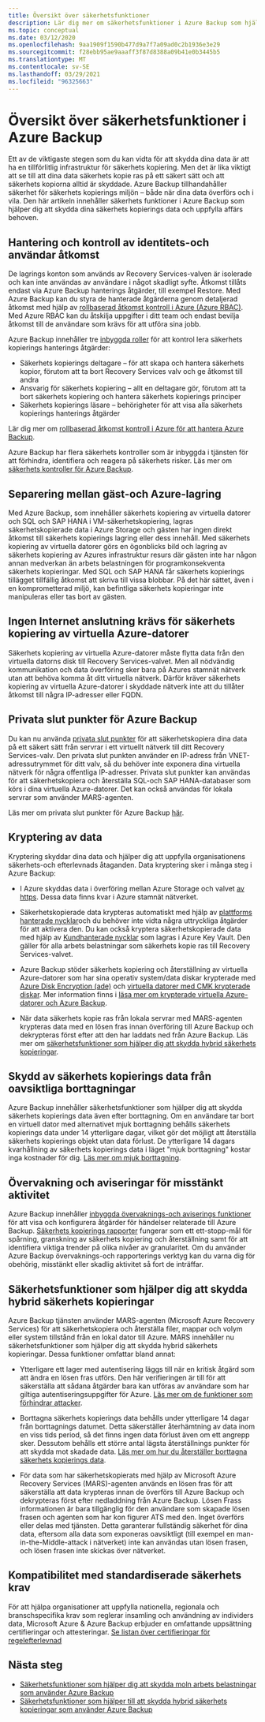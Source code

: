 ```yaml
---
title: Översikt över säkerhetsfunktioner
description: Lär dig mer om säkerhetsfunktioner i Azure Backup som hjälper dig att skydda dina säkerhets kopierings data och uppfylla verksamhetens säkerhets behov.
ms.topic: conceptual
ms.date: 03/12/2020
ms.openlocfilehash: 9aa1909f1590b477d9a7f7a09ad0c2b1936e3e29
ms.sourcegitcommit: f28ebb95ae9aaaff3f87d8388a09b41e0b3445b5
ms.translationtype: MT
ms.contentlocale: sv-SE
ms.lasthandoff: 03/29/2021
ms.locfileid: "96325663"
---
```

# <a name="overview-of-security-features-in-azure-backup"></a>Översikt över säkerhetsfunktioner i Azure Backup

Ett av de viktigaste stegen som du kan vidta för att skydda dina data är att ha en tillförlitlig infrastruktur för säkerhets kopiering. Men det är lika viktigt att se till att dina data säkerhets kopie ras på ett säkert sätt och att säkerhets kopiorna alltid är skyddade. Azure Backup tillhandahåller säkerhet för säkerhets kopierings miljön – både när dina data överförs och i vila. Den här artikeln innehåller säkerhets funktioner i Azure Backup som hjälper dig att skydda dina säkerhets kopierings data och uppfylla affärs behoven.

## <a name="management-and-control-of-identity-and-user-access"></a>Hantering och kontroll av identitets-och användar åtkomst

De lagrings konton som används av Recovery Services-valven är isolerade och kan inte användas av användare i något skadligt syfte. Åtkomst tillåts endast via Azure Backup hanterings åtgärder, till exempel Restore. Med Azure Backup kan du styra de hanterade åtgärderna genom detaljerad åtkomst med hjälp av [rollbaserad åtkomst kontroll i Azure (Azure RBAC)](./backup-rbac-rs-vault.md). Med Azure RBAC kan du åtskilja uppgifter i ditt team och endast bevilja åtkomst till de användare som krävs för att utföra sina jobb.

Azure Backup innehåller tre [inbyggda roller](../role-based-access-control/built-in-roles.md) för att kontrol lera säkerhets kopierings hanterings åtgärder:

* Säkerhets kopierings deltagare – för att skapa och hantera säkerhets kopior, förutom att ta bort Recovery Services valv och ge åtkomst till andra
* Ansvarig för säkerhets kopiering – allt en deltagare gör, förutom att ta bort säkerhets kopiering och hantera säkerhets kopierings principer
* Säkerhets kopierings läsare – behörigheter för att visa alla säkerhets kopierings hanterings åtgärder

Lär dig mer om [rollbaserad åtkomst kontroll i Azure för att hantera Azure Backup](./backup-rbac-rs-vault.md).

Azure Backup har flera säkerhets kontroller som är inbyggda i tjänsten för att förhindra, identifiera och reagera på säkerhets risker. Läs mer om [säkerhets kontroller för Azure Backup](./security-baseline.md).

## <a name="separation-between-guest-and-azure-storage"></a>Separering mellan gäst-och Azure-lagring

Med Azure Backup, som innehåller säkerhets kopiering av virtuella datorer och SQL och SAP HANA i VM-säkerhetskopiering, lagras säkerhetskopierade data i Azure Storage och gästen har ingen direkt åtkomst till säkerhets kopierings lagring eller dess innehåll.  Med säkerhets kopiering av virtuella datorer görs en ögonblicks bild och lagring av säkerhets kopiering av Azures infrastruktur resurs där gästen inte har någon annan medverkan än arbets belastningen för programkonsekventa säkerhets kopieringar.  Med SQL och SAP HANA får säkerhets kopierings tillägget tillfällig åtkomst att skriva till vissa blobbar.  På det här sättet, även i en komprometterad miljö, kan befintliga säkerhets kopieringar inte manipuleras eller tas bort av gästen.

## <a name="internet-connectivity-not-required-for-azure-vm-backup"></a>Ingen Internet anslutning krävs för säkerhets kopiering av virtuella Azure-datorer

Säkerhets kopiering av virtuella Azure-datorer måste flytta data från den virtuella datorns disk till Recovery Services-valvet. Men all nödvändig kommunikation och data överföring sker bara på Azures stamnät nätverk utan att behöva komma åt ditt virtuella nätverk. Därför kräver säkerhets kopiering av virtuella Azure-datorer i skyddade nätverk inte att du tillåter åtkomst till några IP-adresser eller FQDN.

## <a name="private-endpoints-for-azure-backup"></a>Privata slut punkter för Azure Backup

Du kan nu använda [privata slut punkter](../private-link/private-endpoint-overview.md) för att säkerhetskopiera dina data på ett säkert sätt från servrar i ett virtuellt nätverk till ditt Recovery Services-valv. Den privata slut punkten använder en IP-adress från VNET-adressutrymmet för ditt valv, så du behöver inte exponera dina virtuella nätverk för några offentliga IP-adresser. Privata slut punkter kan användas för att säkerhetskopiera och återställa SQL-och SAP HANA-databaser som körs i dina virtuella Azure-datorer. Det kan också användas för lokala servrar som använder MARS-agenten.

Läs mer om privata slut punkter för Azure Backup [här](./private-endpoints.md).

## <a name="encryption-of-data"></a>Kryptering av data

Kryptering skyddar dina data och hjälper dig att uppfylla organisationens säkerhets-och efterlevnads åtaganden. Data kryptering sker i många steg i Azure Backup:

* I Azure skyddas data i överföring mellan Azure Storage och valvet [av https](backup-support-matrix.md#network-traffic-to-azure). Dessa data finns kvar i Azure stamnät nätverket.

* Säkerhetskopierade data krypteras automatiskt med hjälp av [plattforms hanterade nycklar](backup-encryption.md)och du behöver inte vidta några uttryckliga åtgärder för att aktivera den. Du kan också kryptera säkerhetskopierade data med hjälp av [Kundhanterade nycklar](encryption-at-rest-with-cmk.md) som lagras i Azure Key Vault. Den gäller för alla arbets belastningar som säkerhets kopie ras till Recovery Services-valvet.

* Azure Backup stöder säkerhets kopiering och återställning av virtuella Azure-datorer som har sina operativ system/data diskar krypterade med [Azure Disk Encryption (ade)](backup-azure-vms-encryption.md#encryption-support-using-ade) och [virtuella datorer med CMK krypterade diskar](backup-azure-vms-encryption.md#encryption-using-customer-managed-keys). Mer information finns i [läsa mer om krypterade virtuella Azure-datorer och Azure Backup](./backup-azure-vms-encryption.md).

* När data säkerhets kopie ras från lokala servrar med MARS-agenten krypteras data med en lösen fras innan överföring till Azure Backup och dekrypteras först efter att den har laddats ned från Azure Backup. Läs mer om [säkerhetsfunktioner som hjälper dig att skydda hybrid säkerhets kopieringar](#security-features-to-help-protect-hybrid-backups).

## <a name="protection-of-backup-data-from-unintentional-deletes"></a>Skydd av säkerhets kopierings data från oavsiktliga borttagningar

Azure Backup innehåller säkerhetsfunktioner som hjälper dig att skydda säkerhets kopierings data även efter borttagning. Om en användare tar bort en virtuell dator med alternativet mjuk borttagning behålls säkerhets kopierings data under 14 ytterligare dagar, vilket gör det möjligt att återställa säkerhets kopierings objekt utan data förlust. De ytterligare 14 dagars kvarhållning av säkerhets kopierings data i läget "mjuk borttagning" kostar inga kostnader för dig. [Läs mer om mjuk borttagning](backup-azure-security-feature-cloud.md).

## <a name="monitoring-and-alerts-of-suspicious-activity"></a>Övervakning och aviseringar för misstänkt aktivitet

Azure Backup innehåller [inbyggda övervaknings-och aviserings funktioner](./backup-azure-monitoring-built-in-monitor.md) för att visa och konfigurera åtgärder för händelser relaterade till Azure Backup. [Säkerhets kopierings rapporter](./configure-reports.md) fungerar som ett ett-stopp-mål för spårning, granskning av säkerhets kopiering och återställning samt för att identifiera viktiga trender på olika nivåer av granularitet. Om du använder Azure Backup övervaknings-och rapporterings verktyg kan du varna dig för obehörig, misstänkt eller skadlig aktivitet så fort de inträffar.

## <a name="security-features-to-help-protect-hybrid-backups"></a>Säkerhetsfunktioner som hjälper dig att skydda hybrid säkerhets kopieringar

Azure Backup tjänsten använder MARS-agenten (Microsoft Azure Recovery Services) för att säkerhetskopiera och återställa filer, mappar och volym eller system tillstånd från en lokal dator till Azure. MARS innehåller nu säkerhetsfunktioner som hjälper dig att skydda hybrid säkerhets kopieringar. Dessa funktioner omfattar bland annat:

* Ytterligare ett lager med autentisering läggs till när en kritisk åtgärd som att ändra en lösen fras utförs. Den här verifieringen är till för att säkerställa att sådana åtgärder bara kan utföras av användare som har giltiga autentiseringsuppgifter för Azure. [Läs mer om de funktioner som förhindrar attacker](./backup-azure-security-feature.md#prevent-attacks).

* Borttagna säkerhets kopierings data behålls under ytterligare 14 dagar från borttagnings datumet. Detta säkerställer återhämtning av data inom en viss tids period, så det finns ingen data förlust även om ett angrepp sker. Dessutom behålls ett större antal lägsta återställnings punkter för att skydda mot skadade data. [Läs mer om hur du återställer borttagna säkerhets kopierings data](./backup-azure-security-feature.md#recover-deleted-backup-data).

* För data som har säkerhetskopierats med hjälp av Microsoft Azure Recovery Services (MARS)-agenten används en lösen fras för att säkerställa att data krypteras innan de överförs till Azure Backup och dekrypteras först efter nedladdning från Azure Backup. Lösen Frass informationen är bara tillgänglig för den användare som skapade lösen frasen och agenten som har kon figurer ATS med den. Inget överförs eller delas med tjänsten. Detta garanterar fullständig säkerhet för dina data, eftersom alla data som exponeras oavsiktligt (till exempel en man-in-the-Middle-attack i nätverket) inte kan användas utan lösen frasen, och lösen frasen inte skickas över nätverket.

## <a name="compliance-with-standardized-security-requirements"></a>Kompatibilitet med standardiserade säkerhets krav

För att hjälpa organisationer att uppfylla nationella, regionala och branschspecifika krav som reglerar insamling och användning av individers data, Microsoft Azure & Azure Backup erbjuder en omfattande uppsättning certifieringar och attesteringar. [Se listan över certifieringar för regelefterlevnad](compliance-offerings.md)

## <a name="next-steps"></a>Nästa steg

* [Säkerhetsfunktioner som hjälper dig att skydda moln arbets belastningar som använder Azure Backup](backup-azure-security-feature-cloud.md)
* [Säkerhetsfunktioner som hjälper till att skydda hybrid säkerhets kopieringar som använder Azure Backup](backup-azure-security-feature.md)